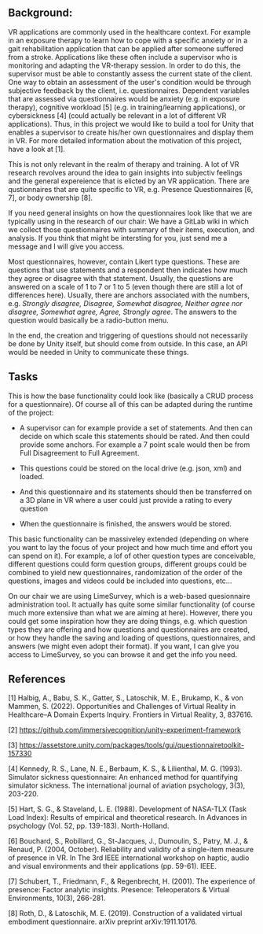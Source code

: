 ## Background: 
  VR applications are commonly used in the healthcare context. For example in an exposure therapy to learn how to cope with a specific anxiety or in a gait rehabilitation application that can be applied after someone suffered from a stroke. Applications like these often include a supervisor who is monitoring and adapting the VR-therapy session. In order to do this, the supervisor must be able to constantly assess the current state of the client. One way to obtain an assessment of the user's condition would be through subjective feedback by the client, i.e. questionnaires. Dependent variables that are assessed via questionnaires would be anxiety (e.g. in exposure therapy), cognitive workload [5] (e.g. in training/learning applications), or cybersickness [4] (could actually be relevant in a lot of different VR applications).
  Thus, in this project we would like to build a tool for Unity that enables a supervisor to create his/her own questionnaires and display them in VR. For more detailed information about the motivation of this project, have a look at [1].

  This is not only relevant in the realm of therapy and training. A lot of VR research revolves around the idea to gain insights into subjectiv feelings and the general expereience that is elicted by an VR application. There are qustionnaires that are quite specific to VR, e.g. Presence Questionnaires [6, 7], or body ownership [8].
  
  If you need general insights on how the questionnaires look like that we are typically using in the research of our chair: We have a GitLab wiki in which we collect those questionnaires with summary of their items, execution, and analysis. If you think that might be intersting for you, just send me a message and I will give you access. 
  
  Most questionnaires, however, contain Likert type questions. These are questions that use statements and a respondent then indicates how much they agree or disagree with that statement. Usually, the questions are answered on a scale of 1 to 7 or 1 to 5 (even though there are still a lot of differences here). Usually, there are anchors associated with the numbers, e.g. *Strongly disagree, Disagree, Somewhat disagree, Neither agree nor disagree, Somewhat agree, Agree, Strongly agree*. The answers to the question would basically be a radio-button menu. 

  In the end, the creation and triggering of questions should not necessarily be done by Unity itself, but should come from outside. In this case, an API would be needed in Unity to communicate these things. 

## Tasks

This is how the base functionality could look like (basically a CRUD process for a questionnaire). Of course all of this can be adapted during the runtime of the project: 

- A supervisor can for example provide a set of statements. And then can decide on which scale this statements should be rated. And then could provide some anchors. For example a 7 point scale would then be from Full Disagreement to Full Agreement. 

- This questions could be stored on the local drive (e.g. json, xml) and loaded. 

- And this questionnaire and its statements should then be transferred on a 3D plane in VR where a user could just provide a rating to every question

- When the questionnaire is finished, the answers would be stored.

  
This basic functionality can be massiveley extended (depending on where you want to lay the focus of your project and how much time and effort you can spend on it). For example, a lof of other question types are conceivable, different questions could form question groups, different groups could be combined to yield new questionnaires, randomization of the order of the questions, images and videos could be included into questions, etc...

On our chair we are using LimeSurvey, which is a web-based quesionnaire administration tool. It actually has quite some similar functionality (of course much more extensive than what we are aiming at here). However, there you could get some inspiration how they are doing things, e.g. which question types they are offering and how questions and questionnaires are created, or how they handle the saving and loading of questions, questionnaires, and answers (we might even adopt their format). If you want, I can give you access to LimeSurvey, so you can browse it and get the info you need. 


## References

  [1] Halbig, A., Babu, S. K., Gatter, S., Latoschik, M. E., Brukamp, K., & von Mammen, S. (2022). Opportunities and Challenges of Virtual Reality in Healthcare–A Domain Experts Inquiry. Frontiers in Virtual Reality, 3, 837616.

  [2] https://github.com/immersivecognition/unity-experiment-framework
  
  [3] https://assetstore.unity.com/packages/tools/gui/questionnairetoolkit-157330

  [4] Kennedy, R. S., Lane, N. E., Berbaum, K. S., & Lilienthal, M. G. (1993). Simulator sickness questionnaire: An enhanced method for quantifying simulator sickness. The international journal of aviation psychology, 3(3), 203-220.

  [5] Hart, S. G., & Staveland, L. E. (1988). Development of NASA-TLX (Task Load Index): Results of empirical and theoretical research. In Advances in psychology (Vol. 52, pp. 139-183). North-Holland.

  [6] Bouchard, S., Robillard, G., St-Jacques, J., Dumoulin, S., Patry, M. J., & Renaud, P. (2004, October). Reliability and validity of a single-item measure of presence in VR. In The 3rd IEEE international workshop on haptic, audio and visual environments and their applications (pp. 59-61). IEEE.

  [7] Schubert, T., Friedmann, F., & Regenbrecht, H. (2001). The experience of presence: Factor analytic insights. Presence: Teleoperators & Virtual Environments, 10(3), 266-281.

  [8] Roth, D., & Latoschik, M. E. (2019). Construction of a validated virtual embodiment questionnaire. arXiv preprint arXiv:1911.10176.
